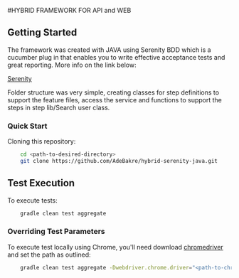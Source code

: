 #HYBRID FRAMEWORK FOR API and WEB

## Getting Started

The framework was created with JAVA using Serenity BDD which is a cucumber plug in that enables you
to write effective acceptance tests and great reporting. More info on the link below:

[Serenity](http://www.thucydides.info/#/)

Folder structure was very simple, creating classes for step definitions to support the feature files, access the service and
functions to support the steps in step lib/Search user class.

### Quick Start

Cloning this repository:

```bash
    cd <path-to-desired-directory>
    git clone https://github.com/AdeBakre/hybrid-serenity-java.git
```

## Test Execution

To execute tests:

```bash
    gradle clean test aggregate
```

### Overriding Test Parameters

To execute test locally using Chrome, you'll need download [chromedriver](http://chromedriver.storage.googleapis.com/index.html) and set the path as outlined:

```bash
    gradle clean test aggregate -Dwebdriver.chrome.driver="<path-to-chrome-driver>"
```